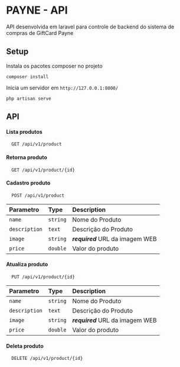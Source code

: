 
# PAYNE - API

API desenvolvida em laravel para controle de backend do sistema de compras de GiftCard Payne 

## Setup

Instala os pacotes composer no projeto  
```
composer install
```

Inicia um servidor em `http://127.0.0.1:8000/`  
```
php artisan serve
```

## API

#### Lista produtos

```http
  GET /api/v1/product
```
#### Retorna produto

```http
  GET /api/v1/product/{id}
```

#### Cadastro produto

```http
  POST /api/v1/product
```

| Parametro | Type     | Description                |
| :-------- | :------- | :------------------------- |
| `name` | `string` | Nome do Produto |
| `description` | `text` | Descrição do Produto |
| `image` | `string` | ***required*** URL da imagem WEB |
| `price` | `double` | Valor do produto |

#### Atualiza produto

```http
  PUT /api/v1/product/{id}
```

| Parametro | Type     | Description                |
| :-------- | :------- | :------------------------- |
| `name` | `string` | Nome do Produto |
| `description` | `text` | Descrição do Produto |
| `image` | `string` | ***required*** URL da imagem WEB |
| `price` | `double` | Valor do produto |

#### Deleta produto

```http
  DELETE /api/v1/product/{id}
```
